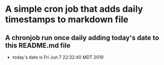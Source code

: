 A simple cron job that adds daily timestamps to markdown file
============================================================
## A chronjob run once daily adding today's date to this README.md file
* today's date is Fri Jun  7 22:32:40 MDT 2019
